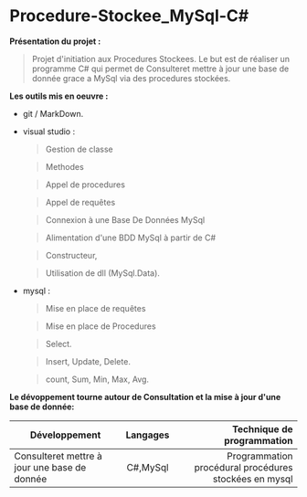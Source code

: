 # Procedure-Stockee_MySql-C#

**Présentation du projet :**
>Projet d'initiation aux Procedures Stockees.
>Le but est de réaliser un programme C# qui permet de Consulteret mettre à jour une base de donnée grace a MySql via des procedures stockées.


**Les outils mis en oeuvre :**
* git / MarkDown.

* visual studio :
  >Gestion de classe
  
  >Methodes 
  
  >Appel de procedures 
  
  >Appel de requêtes 
  
  >Connexion à une Base De Données MySql 
  
  >Alimentation d'une BDD MySql à partir de C#
  
  >Constructeur,
  
  >Utilisation de dll (MySql.Data).
* mysql :
  >Mise en place de requêtes 
  
  >Mise en place de Procedures
  
  >Select.
  
  >Insert, Update, Delete.
  
  >count, Sum, Min, Max, Avg.

**Le dévoppement tourne autour de Consultation et la mise à jour d'une base de donnée:**

|Développement                                |Langages |Technique de programmation                           |
|---------------------------------------------|:-------:|----------------------------------------------------:|
|Consulteret mettre à jour une base de donnée |C#,MySql |Programmation procédural procédures stockées en mysql|






